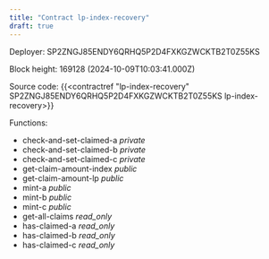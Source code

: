 ```yaml
---
title: "Contract lp-index-recovery"
draft: true
---
```

Deployer: SP2ZNGJ85ENDY6QRHQ5P2D4FXKGZWCKTB2T0Z55KS


 



Block height: 169128 (2024-10-09T10:03:41.000Z)

Source code: {{<contractref "lp-index-recovery" SP2ZNGJ85ENDY6QRHQ5P2D4FXKGZWCKTB2T0Z55KS lp-index-recovery>}}

Functions:

* check-and-set-claimed-a _private_
* check-and-set-claimed-b _private_
* check-and-set-claimed-c _private_
* get-claim-amount-index _public_
* get-claim-amount-lp _public_
* mint-a _public_
* mint-b _public_
* mint-c _public_
* get-all-claims _read_only_
* has-claimed-a _read_only_
* has-claimed-b _read_only_
* has-claimed-c _read_only_
